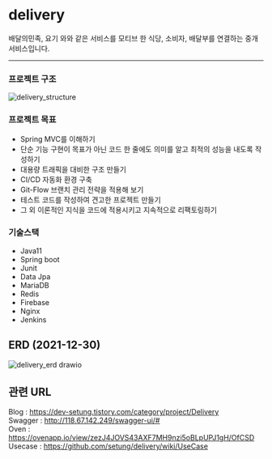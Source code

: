 # delivery

배달의민족, 요기 와와 같은 서비스를 모티브 한 식당, 소비자, 배달부를 연결하는 중개 서비스입니다.

-----------

### 프로젝트 구조
![delivery_structure](https://user-images.githubusercontent.com/67427856/147481436-4b013ff5-cfcf-4fa6-8560-0b1df8338e8c.png)


### 프로젝트 목표
- Spring MVC를 이해하기
- 단순 기능 구현이 목표가 아닌 코드 한 줄에도 의미를 알고 최적의 성능을 내도록 작성하기
- 대용량 트래픽을 대비한 구조 만들기
- CI/CD 자동화 환경 구축
- Git-Flow 브랜치 관리 전략을 적용해 보기
- 테스트 코드를 작성하여 견고한 프로젝트 만들기
- 그 외 이론적인 지식을 코드에 적용시키고 지속적으로 리팩토링하기


### 기술스택
- Java11
- Spring boot
- Junit
- Data Jpa
- MariaDB
- Redis
- Firebase
- Nginx
- Jenkins

## ERD (2021-12-30)
![delivery_erd drawio](https://user-images.githubusercontent.com/67427856/147731742-22d5c472-6ff8-40e8-8c77-386faf3d1093.png)


## 관련 URL
Blog : https://dev-setung.tistory.com/category/project/Delivery <br/>
Swagger : http://118.67.142.249/swagger-ui/# <br/>
Oven : https://ovenapp.io/view/zezJ4JOVS43AXF7MH9nzi5oBLpUPJ1gH/OfCSD <br/>
Usecase : https://github.com/setung/delivery/wiki/UseCase